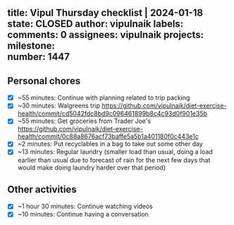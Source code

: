 title:	Vipul Thursday checklist | 2024-01-18
state:	CLOSED
author:	vipulnaik
labels:	
comments:	0
assignees:	vipulnaik
projects:	
milestone:	
number:	1447
--
## Personal chores

- [x] ~55 minutes: Continue with planning related to trip packing
- [x] ~30 minutes: Walgreens trip https://github.com/vipulnaik/diet-exercise-health/commit/cd5042fdc8bd9c096461899b8c4c93d0f901e35b
- [x] ~55 minutes: Get groceries from Trader Joe's https://github.com/vipulnaik/diet-exercise-health/commit/0c88a8676acf73baffe5a5b1a401180f0c443e1c
- [x] ~2 minutes: Put recyclables in a bag to take out some other day
- [x] ~13 minutes: Regular laundry (smaller load than usual, doing a load earlier than usual due to forecast of rain for the next few days that would make doing laundry harder over that period)

## Other activities

- [x] ~1 hour 30 minutes: Continue watching videos
- [x] ~10 minutes: Continue having a conversation
